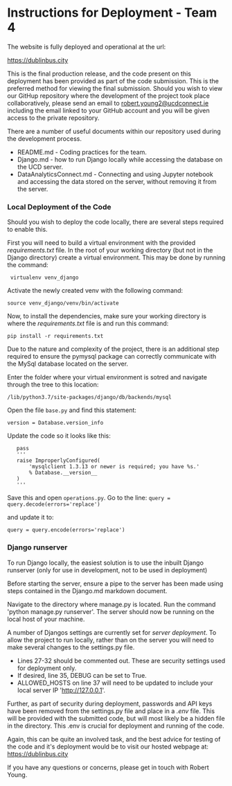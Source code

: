 
# Instructions for Deployment - Team 4

The website is fully deployed and operational at the url:
 
 https://dublinbus.city
 
 This is the final production release, and the code present on this deployment has been provided as part of the code submission. This is the preferred method for viewing the final submission. Should you wish to view our GitHup repository where the development of the project took place collaboratively, please send an email to robert.young2@ucdconnect.ie including the email linked to your GitHub account and you will be given access to the private repository.

There are a number of useful documents within our repository used during the development process.

* README.md - Coding practices for the team.
* Django.md - how to run Django locally while accessing the database on the UCD server.
* DataAnalyticsConnect.md - Connecting and using Jupyter notebook and accessing the data stored on the server, without removing it from the server.

### Local Deployment of the Code
Should you wish to deploy the code locally, there are several steps required to enable this. 

First you will need to build a virtual environment with the provided *requirements.txt* file. In the root of your working directory (but not in the Django directory) create a virtual environment. This may be done by running the command:

``` virtualenv venv_django```

Activate the newly created venv with the following command:

```source venv_django/venv/bin/activate```

Now, to install the dependencies, make sure your working directory is where the *requirements.txt* file is and run this command:

```pip install -r requirements.txt```

Due to the nature and complexity of the project, there is an additional step required to ensure the pymysql package can correctly communicate with the MySql database located on the server. 

Enter the folder where your virtual environment is sotred and navigate through the tree to this location:

```/lib/python3.7/site-packages/django/db/backends/mysql ```

Open the file ```base.py``` and find this statement:

```version = Database.version_info```

Update the code so it looks like this:

```if version < (1, 3, 13):
   pass
   '''
   raise ImproperlyConfigured(
       'mysqlclient 1.3.13 or newer is required; you have %s.'
       % Database.__version__
   )
   ''' 
   ```

Save this and open ```operations.py```. Go to the line:
```query = query.decode(errors='replace')``` 

and update it to:

```query = query.encode(errors='replace')```

### Django runserver
To run Django locally, the easiest solution is to use the inbuilt Django runserver (only for use in development, not to be used in deployment)

Before starting the server, ensure a pipe to the server has been made using steps contained in the Django.md markdown document.

Navigate to the directory where manage.py is located. Run the command 'python manage.py runserver'. The server should now be running on the local host of your machine.

A number of Djangos settings are currently set for *server deployment*. To allow the project to run locally, rather than on the
server you will need to make several changes to the settings.py file.

* Lines 27-32 should be commented out. These are security settings used for deployment only.
* If desired, line 35, DEBUG can be set to True.
* ALLOWED_HOSTS on line 37 will need to be updated to include your local server IP 'http://127.0.0.1'.

Further, as part of security during deployment, passwords and API keys have been removed from the settings.py 
file and place in a *.env* file. This will be provided with the submitted code, but will most likely be a 
hidden file in the directory. This .env is crucial for deployment and running of the code.

Again, this can be quite an involved task, and the best advice for testing of the code and it's deployment would 
be to visit our hosted webpage at: https://dublinbus.city

If you have any questions or concerns, please get in touch with Robert Young. 

